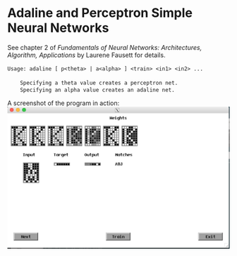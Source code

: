 # Adaline and Perceptron Simple Neural Networks

See chapter 2 of _Fundamentals of Neural Networks: 
Architectures, Algorithm, Applications_
by Laurene Fausett for details.

```
Usage: adaline [ p<theta> | a<alpha> ] <train> <in1> <in2> ...

	Specifying a theta value creates a perceptron net.
	Specifying an alpha value creates an adaline net.

```

A screenshot of the program in action:
![Adaline and Perceptron Leraning](adaline.png)

